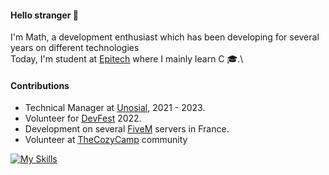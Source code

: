 #### Hello stranger 👋
I'm Math, a development enthusiast which has been developing for several years on different technologies\
Today, I'm student at [Epitech](https://www.epitech.eu/en/who-are-we/) where I mainly learn C 🎓.\

#### Contributions
- Technical Manager at [Unosial](https://unosial.com), 2021 - 2023.
- Volunteer for [DevFest](https://devfest.gdgnantes.com/) 2022.
- Development on several [FiveM](https://fivem.net/) servers in France.
- Volunteer at [TheCozyCamp](https://discord.gg/tcc) community

[![My Skills](https://skills.thijs.gg/icons?i=js,c,react,next,express,vue,nuxt,lua,postgres,redis)](https://github.com/TekMath)
